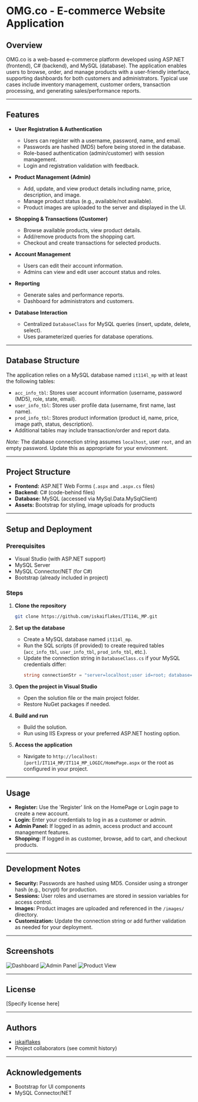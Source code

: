 # OMG.co - E-commerce Website Application

## Overview

OMG.co is a web-based e-commerce platform developed using ASP.NET (frontend), C# (backend), and MySQL (database). The application enables users to browse, order, and manage products with a user-friendly interface, supporting dashboards for both customers and administrators. Typical use cases include inventory management, customer orders, transaction processing, and generating sales/performance reports.

---

## Features

- **User Registration & Authentication**
  - Users can register with a username, password, name, and email.
  - Passwords are hashed (MD5) before being stored in the database.
  - Role-based authentication (admin/customer) with session management.
  - Login and registration validation with feedback.

- **Product Management (Admin)**
  - Add, update, and view product details including name, price, description, and image.
  - Manage product status (e.g., available/not available).
  - Product images are uploaded to the server and displayed in the UI.

- **Shopping & Transactions (Customer)**
  - Browse available products, view product details.
  - Add/remove products from the shopping cart.
  - Checkout and create transactions for selected products.

- **Account Management**
  - Users can edit their account information.
  - Admins can view and edit user account status and roles.

- **Reporting**
  - Generate sales and performance reports.
  - Dashboard for administrators and customers.

- **Database Interaction**
  - Centralized `DatabaseClass` for MySQL queries (insert, update, delete, select).
  - Uses parameterized queries for database operations.

---

## Database Structure

The application relies on a MySQL database named `it114l_mp` with at least the following tables:

- `acc_info_tbl`: Stores user account information (username, password (MD5), role, state, email).
- `user_info_tbl`: Stores user profile data (username, first name, last name).
- `prod_info_tbl`: Stores product information (product id, name, price, image path, status, description).
- Additional tables may include transaction/order and report data.

*Note:* The database connection string assumes `localhost`, user `root`, and an empty password. Update this as appropriate for your environment.

---

## Project Structure

- **Frontend:** ASP.NET Web Forms (`.aspx` and `.aspx.cs` files)
- **Backend:** C# (code-behind files)
- **Database:** MySQL (accessed via MySql.Data.MySqlClient)
- **Assets:** Bootstrap for styling, image uploads for products

---

## Setup and Deployment

### Prerequisites

- Visual Studio (with ASP.NET support)
- MySQL Server
- MySQL Connector/NET (for C#)
- Bootstrap (already included in project)

### Steps

1. **Clone the repository**
   ```sh
   git clone https://github.com/iskaiflakes/IT114L_MP.git
   ```

2. **Set up the database**
   - Create a MySQL database named `it114l_mp`.
   - Run the SQL scripts (if provided) to create required tables (`acc_info_tbl`, `user_info_tbl`, `prod_info_tbl`, etc.).
   - Update the connection string in `DatabaseClass.cs` if your MySQL credentials differ:
     ```csharp
     string connectionStr = "server=localhost;user id=root; database=it114l_mp;Password=";
     ```

3. **Open the project in Visual Studio**
   - Open the solution file or the main project folder.
   - Restore NuGet packages if needed.

4. **Build and run**
   - Build the solution.
   - Run using IIS Express or your preferred ASP.NET hosting option.

5. **Access the application**
   - Navigate to `http://localhost:[port]/IT114_MP/IT114_MP_LOGIC/HomePage.aspx` or the root as configured in your project.

---

## Usage

- **Register:** Use the 'Register' link on the HomePage or Login page to create a new account.
- **Login:** Enter your credentials to log in as a customer or admin.
- **Admin Panel:** If logged in as admin, access product and account management features.
- **Shopping:** If logged in as customer, browse, add to cart, and checkout products.

---

## Development Notes

- **Security:** Passwords are hashed using MD5. Consider using a stronger hash (e.g., bcrypt) for production.
- **Sessions:** User roles and usernames are stored in session variables for access control.
- **Images:** Product images are uploaded and referenced in the `/images/` directory.
- **Customization:** Update the connection string or add further validation as needed for your deployment.

---

## Screenshots

![Dashboard](https://github.com/user-attachments/assets/f4a4d082-b65b-434f-9359-660992f655ae)
![Admin Panel](https://github.com/user-attachments/assets/40129640-ca54-46aa-8071-a174c3898ba7)
![Product View](https://github.com/user-attachments/assets/11b0547d-e1cc-4bbe-872f-c3091474c9e9)

---

## License

[Specify license here]

---

## Authors

- [iskaiflakes](https://github.com/iskaiflakes)
- Project collaborators (see commit history)

---

## Acknowledgements

- Bootstrap for UI components
- MySQL Connector/NET
